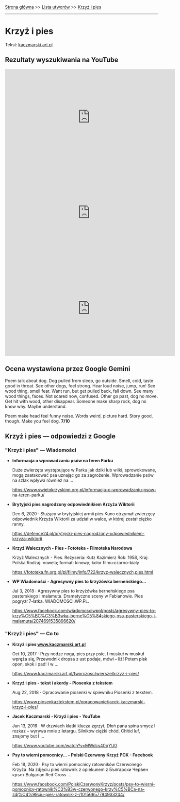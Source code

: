 [Strona główna](../index.md) >> [Lista utworów](../list.md) >> [Krzyż i pies](232.md)

---

# Krzyż i pies

Tekst: [kaczmarski.art.pl](https://www.kaczmarski.art.pl/tworczosc/wiersze/krzyz-i-pies/)

## Rezultaty wyszukiwania na YouTube

<iframe width="560" height="315" src="https://www.youtube.com/embed/Y89S-hx2SuM?si=IdontcarewhotheIRSsendsImnotpayingtaxes" title="YouTube video player" frameborder="0" allow="accelerometer; autoplay; clipboard-write; encrypted-media; gyroscope; picture-in-picture; web-share" referrerpolicy="strict-origin-when-cross-origin" allowfullscreen></iframe>

<iframe width="560" height="315" src="https://www.youtube.com/embed/D9qYiRKZUhw?si=IdontcarewhotheIRSsendsImnotpayingtaxes" title="YouTube video player" frameborder="0" allow="accelerometer; autoplay; clipboard-write; encrypted-media; gyroscope; picture-in-picture; web-share" referrerpolicy="strict-origin-when-cross-origin" allowfullscreen></iframe>

<iframe width="560" height="315" src="https://www.youtube.com/embed/MWdcs40qYU0?si=IdontcarewhotheIRSsendsImnotpayingtaxes" title="YouTube video player" frameborder="0" allow="accelerometer; autoplay; clipboard-write; encrypted-media; gyroscope; picture-in-picture; web-share" referrerpolicy="strict-origin-when-cross-origin" allowfullscreen></iframe>

## Ocena wystawiona przez Google Gemini

Poem talk about dog. Dog pulled from sleep, go outside. Smell, cold, taste good in throat. See other dogs, feel strong. Hear loud noise, jump, run! See wood thing, smell fear. Want run, but get pulled back, fall down. See many wood things, faces. Not scared now, confused. Other go past, dog no move. Get hit with wood, other disappear. Someone make sharp rock, dog no know why. Maybe understand.

Poem make head feel funny noise. Words weird, picture hard. Story good, though. Make you feel dog. **7/10**


## Krzyż i pies — odpowiedzi z Google

### "Krzyż i pies" — Wiadomości

- **Informacja o wprowadzaniu psów na teren Parku**

    Duże zwierzęta występujące w Parku jak dziki lub wilki, sprowokowane, mogą zaatakować psa uznając go za zagrożenie. Wprowadzanie psów na szlak wpływa również na ... 

   <https://www.swietokrzyskipn.org.pl/informacja-o-wprowadzaniu-psow-na-teren-parku/>
- **Brytyjski pies nagrodzony odpowiednikiem Krzyża Wiktorii**

    Dec 6, 2020  ·  Służący w brytyjskiej armii pies Kuno otrzymał zwierzęcy odpowiednik Krzyża Wiktorii za udział w walce, w której został ciężko ranny. 

   <https://defence24.pl/brytyjski-pies-nagrodzony-odpowiednikiem-krzyza-wiktorii>
- **Krzyż Walecznych - Pies - Fototeka - Filmoteka Narodowa**

    Krzyż Walecznych - Pies. Reżyseria: Kutz Kazimierz Rok: 1958, Kraj: Polska Rodzaj: nowela; format: kinowy; kolor filmu:czarno-biały 

   <https://fototeka.fn.org.pl/pl/filmy/info/722/krzyz-walecznych,pies.html>
- **WP Wiadomości - Agresywny pies to krzyżówka berneńskiego...**

    Jul 3, 2018  ·  Agresywny pies to krzyżówka berneńskiego psa pasterskiego i malamuta. Dramatyczne sceny w Fabianowie. Pies pogryzł 7-latka. WIADOMOSCI.WP.PL. 

   <https://www.facebook.com/wiadomosciwppl/posts/agresywny-pies-to-krzy%C5%BC%C3%B3wka-berne%C5%84skiego-psa-pasterskiego-i-malamuta/2074691535896620/>

### "Krzyż i pies" — Co to

- **Krzyż i pies www.kaczmarski.art.pl**

    Oct 10, 2017  ·  Przy nodze noga, pies przy psie, I muskuł w muskuł wpręża się, Przewodnik dropsa z ust podaje, mówi – liż! Potem pisk opon, skok i pad! I w ... 

   <https://www.kaczmarski.art.pl/tworczosc/wiersze/krzyz-i-pies/>
- **Krzyż i pies - tekst i akordy - Piosenka z tekstem**

    Aug 22, 2018  ·  Opracowanie piosenki w śpiewniku Piosenki z tekstem. 

   <https://www.piosenkaztekstem.pl/opracowanie/jacek-kaczmarski-krzyz-i-pies/>
- **Jacek Kaczmarski - Krzyż i pies - YouTube**

    Jun 13, 2016  ·  W drzwiach klatki klucza zgrzyt, Dłoń pana spina smycz I rozkaz – wyrywa mnie z letargu. Silników ciężki chód, Chłód luf, znajomy but I ... 

   <https://www.youtube.com/watch?v=MWdcs40qYU0>
- **Psy to wierni pomocnicy... - Polski Czerwony Krzyż PCK - Facebook**

    Feb 18, 2020  ·  Psy to wierni pomocnicy ratowników Czerwonego Krzyża. Na zdjęciu pies ratownik z opiekunem z Български Червен кръст Bulgarian Red Cross ... 

   <https://www.facebook.com/PolskiCzerwonyKrzyz/posts/psy-to-wierni-pomocnicy-ratownik%C3%B3w-czerwonego-krzy%C5%BCa-na-zdj%C4%99ciu-pies-ratownik-z-/10156957784933244/>

